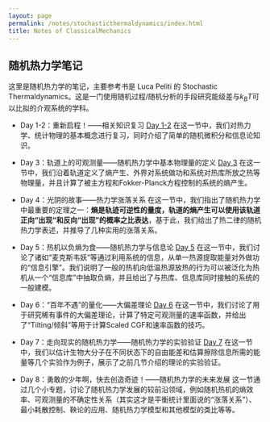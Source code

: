 ```yaml
---
layout: page
permalink: /notes/stochasticthermaldynamics/index.html
title: Notes of ClassicalMechanics
---
```



## 随机热力学笔记

这里是随机热力学的笔记，主要参考书是 Luca Peliti 的 Stochastic Thermaldynamics。这是一门使用随机过程/随机分析的手段研究能级差与$k_B T$可以比拟的介观系统的学科。


- Day 1-2：重新启程！——相关知识复习  [Day 1-2](https://zeroovector.github.io/notes/stochasticthermaldynamics_pdf/stm_day1-2.pdf)    在这一节中，我们对热力学、统计物理的基本概念进行复习，同时介绍了简单的随机微积分和信息论知识。

- Day 3：轨道上的可观测量——随机热力学中基本物理量的定义   [Day 3](https://zeroovector.github.io/notes/stochasticthermaldynamics_pdf/stm_day3.pdf)    在这一节中，我们沿着轨道定义了熵产生、外界对系统做功和系统对热库所放之热等物理量，并且计算了被主方程和Fokker-Planck方程控制的系统的熵产生。

- Day 4：光阴的故事——热力学涨落关系   在这一节中，我们指出了随机热力学中最重要的定理之一：**熵是轨迹可逆性的量度，轨道的熵产生可以使用该轨道正向“出现“和反向“出现”的概率之比表达**，基于此，我们给出了热二律的随机热力学表述，并推导了几种实用的涨落关系。

- Day 5：热机以负熵为食——随机热力学与信息论    [Day 5](https://zeroovector.github.io/notes/stochasticthermaldynamics_pdf/stm_day5.pdf)    在这一节中，我们讨论了诸如“麦克斯韦妖”等通过利用系统的信息，从单一热源提取能量对外做功的“信息引擎”。我们说明了一般的热机向低温热源放热的行为可以被泛化为热机从一个“信息库”中抽取负熵，并且给出了与热库、信息库同时接触的系统的一般建模。

- Day 6：“百年不遇”的量化——大偏差理论    [Day 6](https://zeroovector.github.io/notes/stochasticthermaldynamics_pdf/stm_day6.pdf)   在这一节中，我们讨论了用于研究稀有事件的大偏差理论，计算了特定可观测量的速率函数，并给出了“Tilting/倾斜”等用于计算Scaled CGF和速率函数的技巧。

- Day 7：走向现实的随机热力学——随机热力学的实验验证  [Day 7](https://zeroovector.github.io/notes/stochasticthermaldynamics_pdf/stm_day7.pdf)   在这一节中，我们以估计生物大分子在不同状态下的自由能差和估算擦除信息所需的能量等几个实验作为例子，展示了之前几节介绍的理论的实验验证。

- Day 8：勇敢的少年啊，快去创造奇迹！——随机热力学的未来发展   这一节通过几个小专题，讨论了随机热力学发展的较前沿领域，例如随机热机的熵效率、可观测量的不确定性关系（其实这才是平衡统计里面说的“涨落关系”）、最小耗散控制、鞅论的应用、随机热力学模型和其他模型的类比等等。



